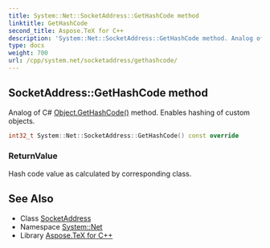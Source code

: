 ```yaml
---
title: System::Net::SocketAddress::GetHashCode method
linktitle: GetHashCode
second_title: Aspose.TeX for C++
description: 'System::Net::SocketAddress::GetHashCode method. Analog of C# Object.GetHashCode() method. Enables hashing of custom objects in C++.'
type: docs
weight: 700
url: /cpp/system.net/socketaddress/gethashcode/
---
```

## SocketAddress::GetHashCode method


Analog of C# [Object.GetHashCode()](../../../system/object/gethashcode/) method. Enables hashing of custom objects.

```cpp
int32_t System::Net::SocketAddress::GetHashCode() const override
```


### ReturnValue

Hash code value as calculated by corresponding class.

## See Also

* Class [SocketAddress](../)
* Namespace [System::Net](../../)
* Library [Aspose.TeX for C++](../../../)
